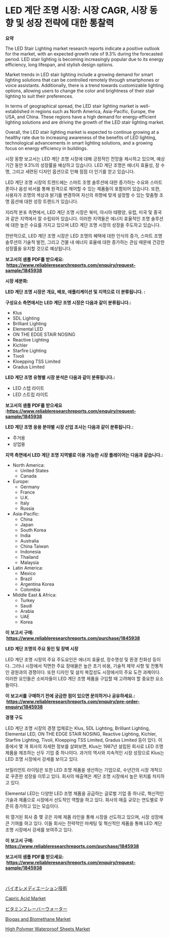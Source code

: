 <p><h1>LED 계단 조명 시장: 시장 CAGR, 시장 동향 및 성장 전략에 대한 통찰력</h1></p><p><strong>요약</strong></p>
<p><p>The LED Stair Lighting market research reports indicate a positive outlook for the market, with an expected growth rate of 9.3% during the forecasted period. LED stair lighting is becoming increasingly popular due to its energy efficiency, long lifespan, and stylish design options.</p><p>Market trends in LED stair lighting include a growing demand for smart lighting solutions that can be controlled remotely through smartphones or voice assistants. Additionally, there is a trend towards customizable lighting options, allowing users to change the color and brightness of their stair lighting to suit their preferences.</p><p>In terms of geographical spread, the LED stair lighting market is well-established in regions such as North America, Asia-Pacific, Europe, the USA, and China. These regions have a high demand for energy-efficient lighting solutions and are driving the growth of the LED stair lighting market.</p><p>Overall, the LED stair lighting market is expected to continue growing at a healthy rate due to increasing awareness of the benefits of LED lighting, technological advancements in smart lighting solutions, and a growing focus on energy efficiency in buildings.</p><p>시장 동향 보고서는 LED 계단 조명 시장에 대해 긍정적인 전망을 제시하고 있으며, 예상 기간 동안 9.3%의 성장률을 예상하고 있습니다. LED 계단 조명은 에너지 효율성, 장 수명, 그리고 세련된 디자인 옵션으로 인해 점점 더 인기를 얻고 있습니다.</p><p>LED 계단 조명 시장의 트렌드에는 스마트 조명 솔루션에 대한 증가하는 수요와 스마트폰이나 음성 비서를 통해 원격으로 제어할 수 있는 제품들이 포함되어 있습니다. 또한, 사용자가 조명의 색상과 밝기를 변경하여 자신의 취향에 맞게 설정할 수 있는 맞춤형 조명 옵션에 대한 성장 트렌드가 있습니다.</p><p>지리적 분포 측면에서, LED 계단 조명 시장은 북미, 아시아 태평양, 유럽, 미국 및 중국과 같은 지역에서 잘 수립되어 있습니다. 이러한 지역들은 에너지 효율적인 조명 솔루션에 대한 높은 수요를 가지고 있으며 LED 계단 조명 시장의 성장을 주도하고 있습니다.</p><p>전반적으로, LED 계단 조명 시장은 LED 조명의 혜택에 대한 인식의 증가, 스마트 조명 솔루션의 기술적 발전, 그리고 건물 내 에너지 효율에 대한 증가하는 관심 때문에 건강한 성장률을 유지할 것으로 예상됩니다.</p></p>
<p><strong>보고서의 샘플 PDF를 받으세요: &nbsp;<a href="https://www.reliableresearchreports.com/enquiry/request-sample/1845938">https://www.reliableresearchreports.com/enquiry/request-sample/1845938</a></strong></p>
<p><strong>시장 세분화:</strong></p>
<p><strong> LED 계단 조명 시장은 개요, 배포, 애플리케이션 및 지역으로 더 분류됩니다. :</strong></p>
<p><strong>구성요소 측면에서는 LED 계단 조명 시장은 다음과 같이 분류됩니다.:</strong></p>
<p><ul><li>Klus</li><li>SDL Lighting</li><li>Brilliant Lighting</li><li>Elemental LED</li><li>ON THE EDGE STAIR NOSING</li><li>Reactive Lighting</li><li>Kichler</li><li>Starfire Lighting</li><li>Tivoli</li><li>Kloepping TSS Limited</li><li>Gradus Limited</li></ul></p>
<p><strong> LED 계단 조명 유형별 시장 분석은 다음과 같이 분류됩니다.:</strong></p>
<p><ul><li>LED 스텝 라이트</li><li>LED 스트립 라이트</li></ul></p>
<p><strong>보고서의 샘플 PDF를 받으세요 :<a href="https://www.reliableresearchreports.com/enquiry/request-sample/1845938">https://www.reliableresearchreports.com/enquiry/request-sample/1845938</a></strong></p>
<p><strong> LED 계단 조명 응용 분야별 시장 산업 조사는 다음과 같이 분류됩니다.:</strong></p>
<p><ul><li>주거용</li><li>상업용</li></ul></p>
<p><strong>지역 측면에서 LED 계단 조명 지역별로 이용 가능한 시장 플레이어는 다음과 같습니다.:</strong></p>
<p><ul>
    <li>
        North America:
        <ul>
            <li>United States</li>
            <li>Canada</li>
        </ul>
    </li>
    <li>
        Europe:
        <ul>
            <li>Germany</li>
            <li>France</li>
            <li>U.K.</li>
            <li>Italy</li>
            <li>Russia</li>
        </ul>
    </li>
    <li>
        Asia-Pacific:
        <ul>
            <li>China</li>
            <li>Japan</li>
            <li>South Korea</li>
            <li>India</li>
            <li>Australia</li>
            <li>China Taiwan</li>
            <li>Indonesia</li>
            <li>Thailand</li>
            <li>Malaysia</li>
        </ul>
    </li>
    <li>
        Latin America:
        <ul>
            <li>Mexico</li>
            <li>Brazil</li>
            <li>Argentina Korea</li>
            <li>Colombia</li>
        </ul>
    </li>
    <li>
        Middle East & Africa:
        <ul>
            <li>Turkey</li>
            <li>Saudi</li>
            <li>Arabia</li>
            <li>UAE</li>
            <li>Korea</li>
        </ul>
    </li>
    </ul></p>
<p><strong>이 보고서 구매: &nbsp;<a href="https://www.reliableresearchreports.com/purchase/1845938">https://www.reliableresearchreports.com/purchase/1845938</a></strong></p>
<p><strong>LED 계단 조명의 주요 동인 및 장벽 시장</strong></p>
<p><p>LED 계단 조명 시장의 주요 주도요인은 에너지 효율성, 장수명성 및 환경 친화성 등이다. 그러나 시장에서 직면한 주요 장애물은 높은 초기 비용, 기술적 제약 사항 및 전통적인 광원과의 경쟁이다. 또한 디자인 및 설치 복잡성도 시장에서의 주요 도전 과제이다. 이러한 요인들은 소비자들이 LED 계단 조명 제품을 구입할 때 고려해야 할 중요한 요소들이다.</p></p>
<p><strong>이 보고서를 구매하기 전에 궁금한 점이 있으면 문의하거나 공유하세요.: &nbsp;<a href="https://www.reliableresearchreports.com/enquiry/pre-order-enquiry/1845938">https://www.reliableresearchreports.com/enquiry/pre-order-enquiry/1845938</a></strong></p>
<p><strong>경쟁 구도</strong></p>
<p><p>LED 계단 조명 시장의 경쟁 업체로는 Klus, SDL Lighting, Brilliant Lighting, Elemental LED, ON THE EDGE STAIR NOSING, Reactive Lighting, Kichler, Starfire Lighting, Tivoli, Kloepping TSS Limited, Gradus Limited 등이 있다. 이 중에서 몇 개 회사의 자세한 정보를 살펴보면, Klus는 1987년 설립된 회사로 LED 조명 제품을 제조하는 선두 기업 중 하나이다. 과거의 역사와 지속적인 시장 성장으로 Klus는 LED 조명 시장에서 강세를 보이고 있다. </p><p>브릴리언트 라이팅은 또한 LED 조명 제품을 생산하는 기업으로, 수년간의 시장 개척으로 꾸준한 성장을 이루고 있다. 회사의 매출액은 계단 조명 시장에서 높은 위치를 차지하고 있다.</p><p>Elemental LED는 다양한 LED 조명 제품을 공급하는 글로벌 기업 중 하나로, 혁신적인 기술과 제품으로 시장에서 선도적인 역할을 하고 있다. 회사의 매출 규모는 연도별로 꾸준히 증가하고 있는 모습이다.</p><p>위 열거된 회사 중 몇 곳은 자체 제품 라인을 통해 시장을 선도하고 있으며, 시장 성장에 큰 기여를 하고 있다. 이들 회사는 전략적인 마케팅 및 혁신적인 제품을 통해 LED 계단 조명 시장에서 강세를 보여주고 있다.</p></p>
<p><strong>이 보고서 구매: &nbsp; <a href="https://www.reliableresearchreports.com/purchase/1845938">https://www.reliableresearchreports.com/purchase/1845938</a></strong></p>
<p><strong>보고서의 샘플 PDF를 받으세요: &nbsp;<a href="https://www.reliableresearchreports.com/enquiry/request-sample/1845938">https://www.reliableresearchreports.com/enquiry/request-sample/1845938</a></strong><strong></strong></p>
<p>&nbsp;</p>
<p><p><a href="https://github.com/bevdtkn4419963/Market-Research-Report-List-1/blob/main/7886540190890.md">バイオレメディエーション技術</a></p><p><a href="https://github.com/timeliteaut/Market-Research-Report-List-1/blob/main/capric-acid-market.md">Capric Acid Market</a></p><p><a href="https://medium.com/@rodhoppe07/%E3%83%93%E3%82%BF%E3%83%9F%E3%83%B3%E9%A2%A8%E5%91%B3%E3%81%AE%E6%B0%B4%E3%81%AE%E5%B8%82%E5%A0%B4%E3%83%A1%E3%83%88%E3%83%AA%E3%82%AF%E3%82%B9%E3%81%AE%E8%A7%A3%E8%AA%AD-%E5%B8%82%E5%A0%B4%E3%82%B7%E3%82%A7%E3%82%A2-%E3%83%88%E3%83%AC%E3%83%B3%E3%83%89-%E6%88%90%E9%95%B7%E3%83%91%E3%82%BF%E3%83%BC%E3%83%B3-2db14e8799aa">ビタミンフレーバーウォーター</a></p><p><a href="https://github.com/bobicer/Market-Research-Report-List-2/blob/main/biogas-and-biomethane-market.md">Biogas and Biomethane Market</a></p><p><a href="https://three-jumbo-f6d.notion.site/High-Polymer-Waterproof-Sheets-Market-with-the-goal-of-estimating-the-market-size-and-future-growth--38d0d92cd4a542599bc17220caa6b0c7">High Polymer Waterproof Sheets Market</a></p></p>